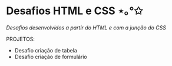 # Desafios HTML e CSS ⋆｡°✩

*Desafios desenvolvidos a partir do HTML e com a junção do CSS*

PROJETOS:
- Desafio criação de tabela
- Desafio criação de formulário 

 
